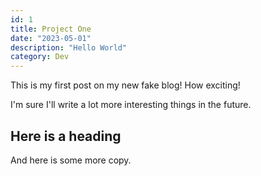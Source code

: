 ```yaml
---
id: 1
title: Project One
date: "2023-05-01"
description: "Hello World"
category: Dev
---
```


This is my first post on my new fake blog! How exciting!

I'm sure I'll write a lot more interesting things in the future.

## Here is a heading

And here is some more copy.